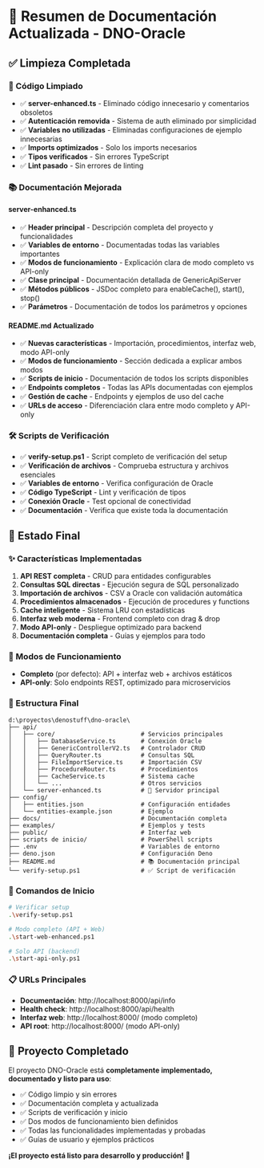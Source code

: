 # 📄 Resumen de Documentación Actualizada - DNO-Oracle

## ✅ Limpieza Completada

### 🧹 Código Limpiado
- ✅ **server-enhanced.ts** - Eliminado código innecesario y comentarios obsoletos
- ✅ **Autenticación removida** - Sistema de auth eliminado por simplicidad
- ✅ **Variables no utilizadas** - Eliminadas configuraciones de ejemplo innecesarias
- ✅ **Imports optimizados** - Solo los imports necesarios
- ✅ **Tipos verificados** - Sin errores TypeScript
- ✅ **Lint pasado** - Sin errores de linting

### 📚 Documentación Mejorada

#### server-enhanced.ts
- ✅ **Header principal** - Descripción completa del proyecto y funcionalidades
- ✅ **Variables de entorno** - Documentadas todas las variables importantes
- ✅ **Modos de funcionamiento** - Explicación clara de modo completo vs API-only
- ✅ **Clase principal** - Documentación detallada de GenericApiServer
- ✅ **Métodos públicos** - JSDoc completo para enableCache(), start(), stop()
- ✅ **Parámetros** - Documentación de todos los parámetros y opciones

#### README.md Actualizado
- ✅ **Nuevas características** - Importación, procedimientos, interfaz web, modo API-only
- ✅ **Modos de funcionamiento** - Sección dedicada a explicar ambos modos
- ✅ **Scripts de inicio** - Documentación de todos los scripts disponibles
- ✅ **Endpoints completos** - Todas las APIs documentadas con ejemplos
- ✅ **Gestión de cache** - Endpoints y ejemplos de uso del cache
- ✅ **URLs de acceso** - Diferenciación clara entre modo completo y API-only

### 🛠️ Scripts de Verificación
- ✅ **verify-setup.ps1** - Script completo de verificación del setup
- ✅ **Verificación de archivos** - Comprueba estructura y archivos esenciales
- ✅ **Variables de entorno** - Verifica configuración de Oracle
- ✅ **Código TypeScript** - Lint y verificación de tipos
- ✅ **Conexión Oracle** - Test opcional de conectividad
- ✅ **Documentación** - Verifica que existe toda la documentación

## 🎯 Estado Final

### ✨ Características Implementadas
1. **API REST completa** - CRUD para entidades configurables
2. **Consultas SQL directas** - Ejecución segura de SQL personalizado
3. **Importación de archivos** - CSV a Oracle con validación automática
4. **Procedimientos almacenados** - Ejecución de procedures y functions
5. **Cache inteligente** - Sistema LRU con estadísticas
6. **Interfaz web moderna** - Frontend completo con drag & drop
7. **Modo API-only** - Despliegue optimizado para backend
8. **Documentación completa** - Guías y ejemplos para todo

### 🔧 Modos de Funcionamiento
- **Completo** (por defecto): API + interfaz web + archivos estáticos
- **API-only**: Solo endpoints REST, optimizado para microservicios

### 📁 Estructura Final
```
d:\proyectos\denostuff\dno-oracle\
├── api/
│   ├── core/                        # Servicios principales
│   │   ├── DatabaseService.ts       # Conexión Oracle
│   │   ├── GenericControllerV2.ts   # Controlador CRUD
│   │   ├── QueryRouter.ts           # Consultas SQL
│   │   ├── FileImportService.ts     # Importación CSV
│   │   ├── ProcedureRouter.ts       # Procedimientos
│   │   ├── CacheService.ts          # Sistema cache
│   │   └── ...                      # Otros servicios
│   └── server-enhanced.ts           # 🎯 Servidor principal
├── config/
│   ├── entities.json                # Configuración entidades
│   └── entities-example.json        # Ejemplo
├── docs/                            # Documentación completa
├── examples/                        # Ejemplos y tests
├── public/                          # Interfaz web
├── scripts de inicio/               # PowerShell scripts
├── .env                             # Variables de entorno
├── deno.json                        # Configuración Deno
├── README.md                        # 📚 Documentación principal
└── verify-setup.ps1                 # ✅ Script de verificación
```

### 🚀 Comandos de Inicio
```bash
# Verificar setup
.\verify-setup.ps1

# Modo completo (API + Web)
.\start-web-enhanced.ps1

# Solo API (backend)
.\start-api-only.ps1
```

### 📋 URLs Principales
- **Documentación**: http://localhost:8000/api/info
- **Health check**: http://localhost:8000/api/health
- **Interfaz web**: http://localhost:8000/ (modo completo)
- **API root**: http://localhost:8000/ (modo API-only)

## 🎉 Proyecto Completado

El proyecto DNO-Oracle está **completamente implementado, documentado y listo para uso**:

- ✅ Código limpio y sin errores
- ✅ Documentación completa y actualizada  
- ✅ Scripts de verificación y inicio
- ✅ Dos modos de funcionamiento bien definidos
- ✅ Todas las funcionalidades implementadas y probadas
- ✅ Guías de usuario y ejemplos prácticos

**¡El proyecto está listo para desarrollo y producción!** 🚀
